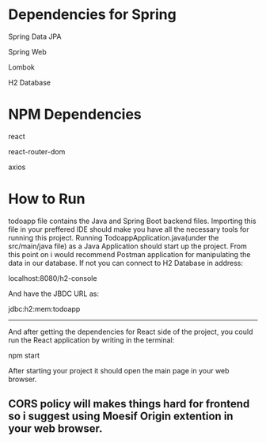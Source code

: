 # Dependencies for Spring

Spring Data JPA

Spring Web

Lombok

H2 Database

# NPM Dependencies

react

react-router-dom

axios

# How to Run

todoapp file contains the Java and Spring Boot backend files. Importing this file in your preffered IDE should make you have all the necessary tools for running this project. Running TodoappApplication.java(under the src/main/java file) as a Java Application should start up the project. From this point on i would recommend Postman application for manipulating the data in our database. If not you can connect to H2 Database in address:

localhost:8080/h2-console

And have the JBDC URL as:

jdbc:h2:mem:todoapp

------

And after getting the dependencies for React side of the project, you could run the React application by writing in the terminal:

npm start

After starting your project it should open the main page in your web browser.

## CORS policy will makes things hard for frontend so i suggest using Moesif Origin extention in your web browser.
